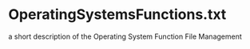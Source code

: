 # OperatingSystemsFunctions.txt
a short description of the Operating System Function File Management
